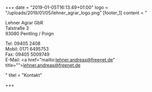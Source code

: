 +++
date = "2019-01-05T16:13:49+01:00"
logo = "/uploads/2019/01/05/lehner_agrar_logo.png"
[footer_1]
content = "<p>Lehner Agrar GbR<br>Talstraße 3<br>93080 Pentling / Poign</p><p>Tel: 09405 2408<br>Mobil: 0171 6495753<br>Fax: 09405 5009749<br>E-Mail: <a href=\"mailto:lehner.andreas@freenet.de\" title=\"\">lehner.andreas@freenet.de</a></p>"
titel = "Kontakt"

+++

